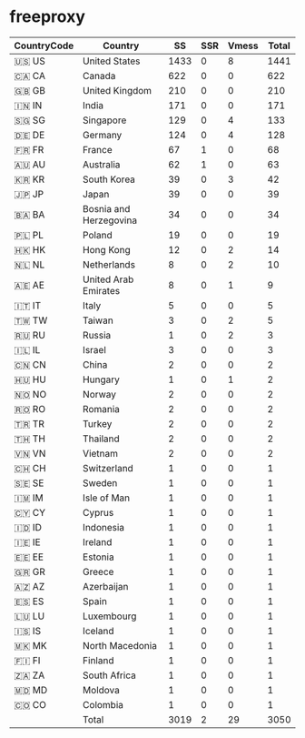 # freeproxy

|CountryCode|Country|SS|SSR|Vmess|Total|
|  ----  | ----  |  ----  | ----  |  ----  | ----  |
|🇺🇸 US|United States|1433|0|8|1441|
|🇨🇦 CA|Canada|622|0|0|622|
|🇬🇧 GB|United Kingdom|210|0|0|210|
|🇮🇳 IN|India|171|0|0|171|
|🇸🇬 SG|Singapore|129|0|4|133|
|🇩🇪 DE|Germany|124|0|4|128|
|🇫🇷 FR|France|67|1|0|68|
|🇦🇺 AU|Australia|62|1|0|63|
|🇰🇷 KR|South Korea|39|0|3|42|
|🇯🇵 JP|Japan|39|0|0|39|
|🇧🇦 BA|Bosnia and Herzegovina|34|0|0|34|
|🇵🇱 PL|Poland|19|0|0|19|
|🇭🇰 HK|Hong Kong|12|0|2|14|
|🇳🇱 NL|Netherlands|8|0|2|10|
|🇦🇪 AE|United Arab Emirates|8|0|1|9|
|🇮🇹 IT|Italy|5|0|0|5|
|🇹🇼 TW|Taiwan|3|0|2|5|
|🇷🇺 RU|Russia|1|0|2|3|
|🇮🇱 IL|Israel|3|0|0|3|
|🇨🇳 CN|China|2|0|0|2|
|🇭🇺 HU|Hungary|1|0|1|2|
|🇳🇴 NO|Norway|2|0|0|2|
|🇷🇴 RO|Romania|2|0|0|2|
|🇹🇷 TR|Turkey|2|0|0|2|
|🇹🇭 TH|Thailand|2|0|0|2|
|🇻🇳 VN|Vietnam|2|0|0|2|
|🇨🇭 CH|Switzerland|1|0|0|1|
|🇸🇪 SE|Sweden|1|0|0|1|
|🇮🇲 IM|Isle of Man|1|0|0|1|
|🇨🇾 CY|Cyprus|1|0|0|1|
|🇮🇩 ID|Indonesia|1|0|0|1|
|🇮🇪 IE|Ireland|1|0|0|1|
|🇪🇪 EE|Estonia|1|0|0|1|
|🇬🇷 GR|Greece|1|0|0|1|
|🇦🇿 AZ|Azerbaijan|1|0|0|1|
|🇪🇸 ES|Spain|1|0|0|1|
|🇱🇺 LU|Luxembourg|1|0|0|1|
|🇮🇸 IS|Iceland|1|0|0|1|
|🇲🇰 MK|North Macedonia|1|0|0|1|
|🇫🇮 FI|Finland|1|0|0|1|
|🇿🇦 ZA|South Africa|1|0|0|1|
|🇲🇩 MD|Moldova|1|0|0|1|
|🇨🇴 CO|Colombia|1|0|0|1|
||Total|3019|2|29|3050|
